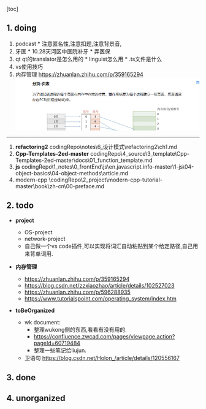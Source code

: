 [toc]
## 1. doing
  1. podcast
    * 注意匿名性,注意扣题,注意背景音,
  2. 牙医
    * 10.28天河区中医院补牙
    * 弄医保
  3. qt
    qt的translator是怎么用的
    * linguist怎么用
    * .ts文件是什么
  4. vs使用技巧
  6. 内存管理
    https://zhuanlan.zhihu.com/p/359165294
    ![Alt text](_imgs/image-1.png)
--------------------------------------------------------

  1. **refactoring2** 
    codingRepo\notes\6_设计模式\refactoring2\ch1.md
  2. **Cpp-Templates-2ed-master**
    codingRepo\4_source\3_template\Cpp-Templates-2ed-master\docs\01_function_template.md
  3. **js**
    codingRepo\1_notes\0_frontEnd\js\en.javascript.info-master\1-js\04-object-basics\04-object-methods\article.md
  4. modern-cpp
    \codingRepo\2_project\modern-cpp-tutorial-master\book\zh-cn\00-preface.md
  
##  2. todo
  * **project**
    * OS-project
    * network-project
    * 自己做一个vs code插件,可以实现将词汇自动粘贴到某个给定路径,自己用来背单词用.

  * **内存管理**
    * https://zhuanlan.zhihu.com/p/359165294
    * https://blog.csdn.net/zzxiaozhao/article/details/102527023
    * https://zhuanlan.zhihu.com/p/596288935
    * https://www.tutorialspoint.com/operating_system/index.htm

  * **toBeOrganized**
    * wk document:
      * 整理wukong侧的东西,看看有没有用的. 
      * https://confluence.zwcad.com/pages/viewpage.action?pageId=60719484
      * 整理一些笔记给liujun.
    * 卫语句
        https://blog.csdn.net/Holon_/article/details/120556167

## 3. done

## 4. unorganized
